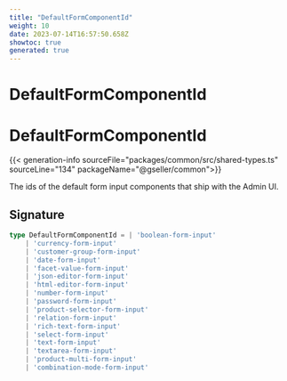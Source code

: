 ```yaml
---
title: "DefaultFormComponentId"
weight: 10
date: 2023-07-14T16:57:50.658Z
showtoc: true
generated: true
---
```

<!-- This file was generated from the Vendure source. Do not modify. Instead, re-run the "docs:build" script -->

# DefaultFormComponentId
<div class="symbol">


# DefaultFormComponentId

{{< generation-info sourceFile="packages/common/src/shared-types.ts" sourceLine="134" packageName="@gseller/common">}}

The ids of the default form input components that ship with the
Admin UI.

## Signature

```TypeScript
type DefaultFormComponentId = | 'boolean-form-input'
    | 'currency-form-input'
    | 'customer-group-form-input'
    | 'date-form-input'
    | 'facet-value-form-input'
    | 'json-editor-form-input'
    | 'html-editor-form-input'
    | 'number-form-input'
    | 'password-form-input'
    | 'product-selector-form-input'
    | 'relation-form-input'
    | 'rich-text-form-input'
    | 'select-form-input'
    | 'text-form-input'
    | 'textarea-form-input'
    | 'product-multi-form-input'
    | 'combination-mode-form-input'
```
</div>
